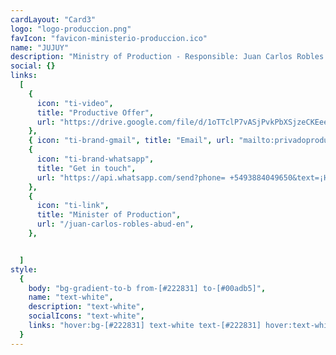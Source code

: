 ```yaml
---
cardLayout: "Card3"
logo: "logo-produccion.png"
favIcon: "favicon-ministerio-produccion.ico"
name: "JUJUY"
description: "Ministry of Production - Responsible: Juan Carlos Robles Abud"
social: {}
links:
  [
    {
      icon: "ti-video",
      title: "Productive Offer",
      url: "https://drive.google.com/file/d/1oTTclP7vASjPvkPbXSjzeCKEee9AOzu7/view?usp=sharing",
    },
    { icon: "ti-brand-gmail", title: "Email", url: "mailto:privadoproduccion.jujuy@gmail.com" },
    {
      icon: "ti-brand-whatsapp",
      title: "Get in touch",
      url: "https://api.whatsapp.com/send?phone= +5493884049650&text=¡Hello!, saw your contact in conoceme.com.ar and want to get in touch with you",
    },
    {
      icon: "ti-link",
      title: "Minister of Production",
      url: "/juan-carlos-robles-abud-en",
    },


  ]
style:
  {
    body: "bg-gradient-to-b from-[#222831] to-[#00adb5]",
    name: "text-white",
    description: "text-white",
    socialIcons: "text-white",
    links: "hover:bg-[#222831] text-white text-[#222831] hover:text-white",
  }
---
```

